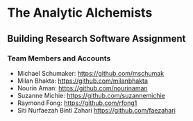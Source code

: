 # The Analytic Alchemists

## Building Research Software Assignment

### Team Members and Accounts

- Michael Schumaker: https://github.com/mschumak
- Milan Bhakta: https://github.com/milanbhakta
- Nourin Aman: https://github.com/nourinaman
- Suzanne Michie: https://github.com/suzannemichie
- Raymond Fong: https://github.com/rfong1
- Siti Nurfaezah Binti Zahari https://github.com/faezahari
